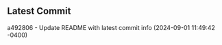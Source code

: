 
## Latest Commit
a492806 - Update README with latest commit info (2024-09-01 11:49:42 -0400) <Yunxi-Zhou>
